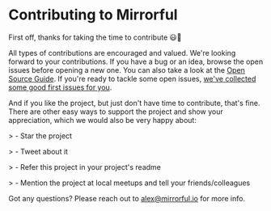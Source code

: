 #
# Contributing to Mirrorful

First off, thanks for taking the time to contribute 😃🚀

All types of contributions are encouraged and valued. We're looking forward to your contributions. If you have a bug or an idea, browse the open issues before opening a new one. You can also take a look at the [Open Source Guide](https://opensource.guide/). If you're ready to tackle some open issues, [we've collected some good first issues for you](https://github.com/Mirrorful/mirrorful/contribute).

And if you like the project, but just don't have time to contribute, that's fine. There are other easy ways to support the project and show your appreciation, which we would also be very happy about:

\> - Star the project

\> - Tweet about it

\> - Refer this project in your project's readme

\> - Mention the project at local meetups and tell your friends/colleagues

Got any questions? Please reach out to [alex@mirrorful.io](mailto:alex@mirrorful.io) for more info.